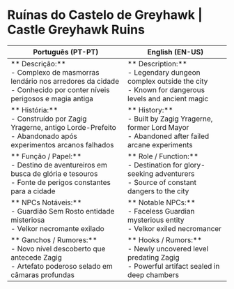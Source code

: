 # Ruínas do Castelo de Greyhawk | Castle Greyhawk Ruins

| **Português (PT-PT)**                                                                                                                     | **English (EN-US)**                                                                                                     |
| ----------------------------------------------------------------------------------------------------------------------------------------- | ----------------------------------------------------------------------------------------------------------------------- |
| ** Descrição:**<br> - Complexo de masmorras lendário nos arredores da cidade<br> - Conhecido por conter níveis perigosos e magia antiga | ** Description:**<br> - Legendary dungeon complex outside the city<br> - Known for dangerous levels and ancient magic |
| ** História:**<br> - Construído por Zagig Yragerne, antigo Lorde-Prefeito<br> - Abandonado após experimentos arcanos falhados           | ** History:**<br> - Built by Zagig Yragerne, former Lord Mayor<br> - Abandoned after failed arcane experiments        |
| ** Função / Papel:**<br> - Destino de aventureiros em busca de glória e tesouros<br> - Fonte de perigos constantes para a cidade        | ** Role / Function:**<br> - Destination for glory-seeking adventurers<br> - Source of constant dangers to the city    |
| ** NPCs Notáveis:**<br> - Guardião Sem Rosto  entidade misteriosa<br> - Velkor  necromante exilado                                  | ** Notable NPCs:**<br> - Faceless Guardian  mysterious entity<br> - Velkor  exiled necromancer                    |
| ** Ganchos / Rumores:**<br> - Novo nível descoberto que antecede Zagig<br> - Artefato poderoso selado em câmaras profundas              | ** Hooks / Rumors:**<br> - Newly uncovered level predating Zagig<br> - Powerful artifact sealed in deep chambers      |







